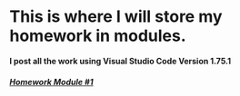 # This is where I will store my homework in modules.
**I post all the work using Visual Studio Code Version 1.75.1**
##### **[Homework Module #1][def]**


[def]: https://github.com/Azamatter/DataLearn/tree/main/DE-101/Module%231